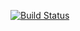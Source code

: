[![Build Status](https://travis-ci.org/donitechno/gold.svg?branch=master)](https://travis-ci.org/donitechno/gold)
